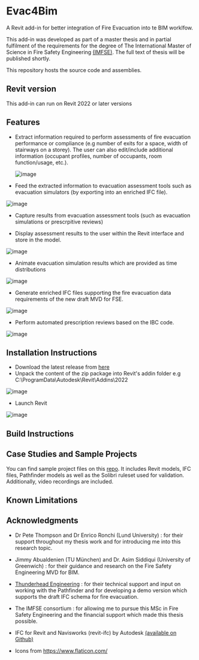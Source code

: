 # Evac4Bim
A Revit add-in for better integration of Fire Evacuation into te BIM worklfow. 

This add-in was developed as part of a master thesis and in partial fulfilment of the requirements for the degree of The International Master of Science in Fire Safety Engineering [(IMFSE)](https://imfse.be/). The full text of thesis will be published shortly. 

This repository hosts the source code and assemblies.

## Revit version
This add-in can run on Revit 2022 or later versions

## Features 
- Extract information required to perform assessments of fire evacuation performance or compliance (e.g number of exits for a space, width of stairways on a storey). 
    The user can also edit/include additional information (occupant profiles, number of occupants, room function/usage, etc.).  
    
    ![image](https://user-images.githubusercontent.com/17513670/163675792-0cbea706-4855-4cb0-9368-fb366d4e250b.png)
 
- Feed the extracted information to evacuation assessment tools such as evacuation simulators (by exporting into an enriched IFC file).  

![image](https://user-images.githubusercontent.com/17513670/163675804-9f347f14-6387-468f-8f31-bb772b0b1957.png)

- Capture results from evacuation assessment tools (such as evacuation simulations or prescrpitive reviews)

- Display assessment results to the user within the Revit interface and store in the model. 

![image](https://user-images.githubusercontent.com/17513670/163675824-033f10ba-096a-4c55-a6d8-c79b44971380.png)

- Animate evacuation simulation results which are provided as time distributions

![image](https://user-images.githubusercontent.com/17513670/163675835-4adb325a-be60-4476-9f3f-8e69f3eccc53.png)

- Generate enriched IFC files supporting the fire evacuation data requirements of the new draft MVD for FSE. 

![image](https://user-images.githubusercontent.com/17513670/163675843-3f28a7cc-138e-420b-bf88-140e5182cf9e.png)

- Perform automated prescription reviews based on the IBC code.   

![image](https://user-images.githubusercontent.com/17513670/163675854-c9a7e6be-8e64-4a0c-8b33-82c2d2ed3047.png)

## Installation Instructions 
- Download the latest release from [here](https://github.com/YakNazim/Evac4Bim/releases)
- Unpack the content of the zip package into Revit's addin folder
e.g C:\ProgramData\Autodesk\Revit\Addins\2022

![image](https://user-images.githubusercontent.com/17513670/163676617-a89b5c66-236f-47f1-b96f-030662964981.png)

- Launch Revit

![image](https://user-images.githubusercontent.com/17513670/163677281-232b79d1-bda8-4676-b659-e7dbda7b0d75.png)


## Build Instructions 

## Case Studies and Sample Projects 
You can find sample project files on this [repo](https://mega.nz/folder/TPpyjAQC#VJr5T6PZo0-9qF5yHBNvPw). 
It includes Revit models, IFC files, Pathfinder models as well as the Solibri ruleset used for validation. Additionally, video recordings are included. 

## Known Limitations 

## Acknowledgments

- Dr Pete Thompson and Dr Enrico Ronchi (Lund University) : for their support throughout my thesis work and for introducing me into this research topic. 

- Jimmy Abualdenien (TU München) and Dr. Asim Siddiqui (University of Greenwich) : for their guidance and research on the Fire Safety Engineering MVD for BIM. 

- [Thunderhead Engineering](https://www.thunderheadeng.com/) : for their technical support and input on working with the Pathfinder and for developing a demo version which supports the draft IFC schema for fire evacuation. 

- The IMFSE consortium  : for allowing me to pursue this MSc in Fire Safety Engineering and the financial support which made this thesis possible. 

- IFC for Revit and Navisworks (revit-ifc) by Autodesk [(available on Github)](https://github.com/Autodesk/revit-ifc)

- Icons from https://www.flaticon.com/ 

